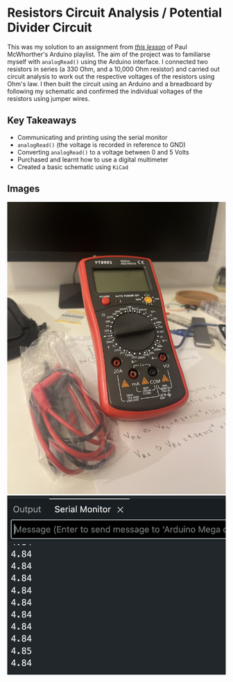 # Resistors Circuit Analysis / Potential Divider Circuit

This was my solution to an assignment from [*this lesson*](https://www.youtube.com/watch?v=5TitZmA66bI&list=PLGs0VKk2DiYw-L-RibttcvK-WBZm8WLEP&index=10) of Paul McWhorther's Arduino playlist. The aim of the project was to familiarse myself with `analogRead()` using the Arduino interface. I connected two resistors in series (a 330 Ohm, and a 10,000 Ohm resistor) and carried out circuit analysis to work out the respective voltages of the resistors using Ohm's law. I then built the circuit using an Arduino and a breadboard by following my schematic and confirmed the individual voltages of the resistors using jumper wires. 

## Key Takeaways 

- Communicating and printing using the serial monitor
- `analogRead()` (the voltage is recorded in reference to GND)
- Converting `analogRead()` to a voltage between 0 and 5 Volts
- Purchased and learnt how to use a digital multimeter
- Created a basic schematic using `KiCad`

## Images

<img src="images/multimeter.JPG">
<img src="images/serialmonitor.png">
